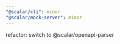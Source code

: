 ```yaml
---
"@scalar/cli": minor
"@scalar/mock-server": minor
---
```


refactor: switch to @scalar/openapi-parser
